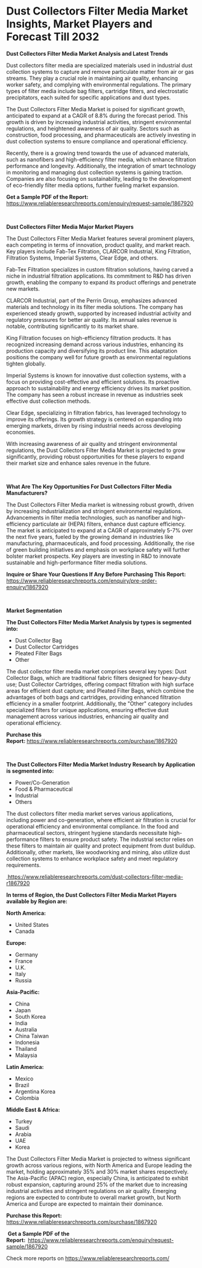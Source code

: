 <p><h1>Dust Collectors Filter Media Market Insights, Market Players and Forecast Till 2032</h1></p><p><strong>Dust Collectors Filter Media Market Analysis and Latest Trends</strong></p>
<p><p>Dust collectors filter media are specialized materials used in industrial dust collection systems to capture and remove particulate matter from air or gas streams. They play a crucial role in maintaining air quality, enhancing worker safety, and complying with environmental regulations. The primary types of filter media include bag filters, cartridge filters, and electrostatic precipitators, each suited for specific applications and dust types.</p><p>The Dust Collectors Filter Media Market is poised for significant growth, anticipated to expand at a CAGR of 8.8% during the forecast period. This growth is driven by increasing industrial activities, stringent environmental regulations, and heightened awareness of air quality. Sectors such as construction, food processing, and pharmaceuticals are actively investing in dust collection systems to ensure compliance and operational efficiency. </p><p>Recently, there is a growing trend towards the use of advanced materials, such as nanofibers and high-efficiency filter media, which enhance filtration performance and longevity. Additionally, the integration of smart technology in monitoring and managing dust collection systems is gaining traction. Companies are also focusing on sustainability, leading to the development of eco-friendly filter media options, further fueling market expansion.</p></p>
<p><strong>Get a Sample PDF of the Report:&nbsp;</strong> <a href="https://www.reliableresearchreports.com/enquiry/request-sample/1867920?utm_campaign=2187&utm_medium=2&utm_source=Github&utm_content=ia&utm_term=04022025&utm_id=dust-collectors-filter-media">https://www.reliableresearchreports.com/enquiry/request-sample/1867920</a></p>
<p>&nbsp;</p>
<p><strong>Dust Collectors Filter Media Major Market Players</strong></p>
<p><p>The Dust Collectors Filter Media Market features several prominent players, each competing in terms of innovation, product quality, and market reach. Key players include Fab-Tex Filtration, CLARCOR Industrial, King Filtration, Filtration Systems, Imperial Systems, Clear Edge, and others.</p><p>Fab-Tex Filtration specializes in custom filtration solutions, having carved a niche in industrial filtration applications. Its commitment to R&D has driven growth, enabling the company to expand its product offerings and penetrate new markets.</p><p>CLARCOR Industrial, part of the Perrin Group, emphasizes advanced materials and technology in its filter media solutions. The company has experienced steady growth, supported by increased industrial activity and regulatory pressures for better air quality. Its annual sales revenue is notable, contributing significantly to its market share.</p><p>King Filtration focuses on high-efficiency filtration products. It has recognized increasing demand across various industries, enhancing its production capacity and diversifying its product line. This adaptation positions the company well for future growth as environmental regulations tighten globally.</p><p>Imperial Systems is known for innovative dust collection systems, with a focus on providing cost-effective and efficient solutions. Its proactive approach to sustainability and energy efficiency drives its market position. The company has seen a robust increase in revenue as industries seek effective dust collection methods.</p><p>Clear Edge, specializing in filtration fabrics, has leveraged technology to improve its offerings. Its growth strategy is centered on expanding into emerging markets, driven by rising industrial needs across developing economies.</p><p>With increasing awareness of air quality and stringent environmental regulations, the Dust Collectors Filter Media Market is projected to grow significantly, providing robust opportunities for these players to expand their market size and enhance sales revenue in the future.</p></p>
<p>&nbsp;</p>
<p><strong>What Are The Key Opportunities For Dust Collectors Filter Media Manufacturers?</strong></p>
<p><p>The Dust Collectors Filter Media market is witnessing robust growth, driven by increasing industrialization and stringent environmental regulations. Advancements in filter media technologies, such as nanofiber and high-efficiency particulate air (HEPA) filters, enhance dust capture efficiency. The market is anticipated to expand at a CAGR of approximately 5-7% over the next five years, fueled by the growing demand in industries like manufacturing, pharmaceuticals, and food processing. Additionally, the rise of green building initiatives and emphasis on workplace safety will further bolster market prospects. Key players are investing in R&D to innovate sustainable and high-performance filter media solutions.</p></p>
<p><strong>Inquire or Share Your Questions If Any Before Purchasing This Report:</strong> <a href="https://www.reliableresearchreports.com/enquiry/pre-order-enquiry/1867920?utm_campaign=2187&utm_medium=2&utm_source=Github&utm_content=ia&utm_term=04022025&utm_id=dust-collectors-filter-media">https://www.reliableresearchreports.com/enquiry/pre-order-enquiry/1867920</a></p>
<p>&nbsp;</p>
<p><strong>Market Segmentation</strong></p>
<p><strong>The Dust Collectors Filter Media Market Analysis by types is segmented into:</strong></p>
<p><ul><li>Dust Collector Bag</li><li>Dust Collector Cartridges</li><li>Pleated Filter Bags</li><li>Other</li></ul></p>
<p><p>The dust collector filter media market comprises several key types: Dust Collector Bags, which are traditional fabric filters designed for heavy-duty use; Dust Collector Cartridges, offering compact filtration with high surface areas for efficient dust capture; and Pleated Filter Bags, which combine the advantages of both bags and cartridges, providing enhanced filtration efficiency in a smaller footprint. Additionally, the "Other" category includes specialized filters for unique applications, ensuring effective dust management across various industries, enhancing air quality and operational efficiency.</p></p>
<p><strong>Purchase this Report:&nbsp;</strong><a href="https://www.reliableresearchreports.com/purchase/1867920?utm_campaign=2187&utm_medium=2&utm_source=Github&utm_content=ia&utm_term=04022025&utm_id=dust-collectors-filter-media">https://www.reliableresearchreports.com/purchase/1867920</a></p>
<p>&nbsp;</p>
<p><strong>The Dust Collectors Filter Media Market Industry Research by Application is segmented into:</strong></p>
<p><ul><li>Power/Co-Generation</li><li>Food & Pharmaceutical</li><li>Industrial</li><li>Others</li></ul></p>
<p><p>The dust collectors filter media market serves various applications, including power and co-generation, where efficient air filtration is crucial for operational efficiency and environmental compliance. In the food and pharmaceutical sectors, stringent hygiene standards necessitate high-performance filters to ensure product safety. The industrial sector relies on these filters to maintain air quality and protect equipment from dust buildup. Additionally, other markets, like woodworking and mining, also utilize dust collection systems to enhance workplace safety and meet regulatory requirements.</p></p>
<p><a href="https://www.reliableresearchreports.com/dust-collectors-filter-media-r1867920?utm_campaign=2187&utm_medium=2&utm_source=Github&utm_content=ia&utm_term=04022025&utm_id=dust-collectors-filter-media">&nbsp;https://www.reliableresearchreports.com/dust-collectors-filter-media-r1867920</a></p>
<p><strong>In terms of Region, the Dust Collectors Filter Media Market Players available by Region are:</strong></p>
<p>
    <p> <strong> North America: </strong>
        <ul>
            <li>United States</li>
            <li>Canada</li>
        </ul>
        </p> 
    <p> <strong> Europe: </strong>
        <ul>
            <li>Germany</li>
            <li>France</li>
            <li>U.K.</li>
            <li>Italy</li>
            <li>Russia</li>
        </ul>
        </p> 
    <p> <strong> Asia-Pacific: </strong>
        <ul>
            <li>China</li>
            <li>Japan</li>
            <li>South Korea</li>
            <li>India</li>
            <li>Australia</li>
            <li>China Taiwan</li>
            <li>Indonesia</li>
            <li>Thailand</li>
            <li>Malaysia</li>
        </ul>
        </p> 
    <p> <strong> Latin America: </strong>
        <ul>
            <li>Mexico</li>
            <li>Brazil</li>
            <li>Argentina Korea</li>
            <li>Colombia</li>
        </ul>
        </p> 
    <p> <strong> Middle East & Africa: </strong>
        <ul>
            <li>Turkey</li>
            <li>Saudi</li>
            <li>Arabia</li>
            <li>UAE</li>
            <li>Korea</li>
        </ul>
    </p>
    </p>
<p><p>The Dust Collectors Filter Media Market is projected to witness significant growth across various regions, with North America and Europe leading the market, holding approximately 35% and 30% market shares respectively. The Asia-Pacific (APAC) region, especially China, is anticipated to exhibit robust expansion, capturing around 25% of the market due to increasing industrial activities and stringent regulations on air quality. Emerging regions are expected to contribute to overall market growth, but North America and Europe are expected to maintain their dominance.</p></p>
<p><strong>Purchase this Report: </strong><a href="https://www.reliableresearchreports.com/purchase/1867920?utm_campaign=2187&utm_medium=2&utm_source=Github&utm_content=ia&utm_term=04022025&utm_id=dust-collectors-filter-media">https://www.reliableresearchreports.com/purchase/1867920</a></p>
<p>&nbsp;<strong>Get a Sample PDF of the Report:&nbsp;&nbsp;</strong><a href="https://www.reliableresearchreports.com/enquiry/request-sample/1867920?utm_campaign=2187&utm_medium=2&utm_source=Github&utm_content=ia&utm_term=04022025&utm_id=dust-collectors-filter-media">https://www.reliableresearchreports.com/enquiry/request-sample/1867920</a></p>
<p><strong></strong></p>
<p>Check more reports on <a href="https://www.reliableresearchreports.com/?utm_campaign=2187&utm_medium=2&utm_source=Github&utm_content=ia&utm_term=04022025&utm_id=dust-collectors-filter-media">https://www.reliableresearchreports.com/</a></p>